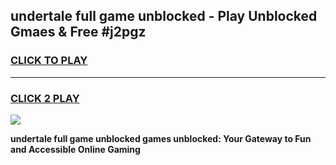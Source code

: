 
## undertale full game unblocked - Play Unblocked Gmaes & Free #j2pgz
<h3>
<a href="https://news.freeplayer.one?title=undertale_full_game_unblocked&ref=03M">CLICK TO PLAY</a></h3>
<hr>

<h3>
<a href="https://news.freeplayer.one?title=undertale_full_game_unblocked&ref=03M">CLICK 2 PLAY</a>
  
</h3>

<a href="https://news.freeplayer.one?title=undertale_full_game_unblocked&ref=03M"><img src="https://clearcache.store/games.png"></a>


**undertale full game unblocked games unblocked: Your Gateway to Fun and Accessible Online Gaming**

